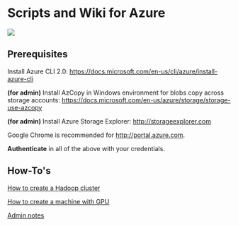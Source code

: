 # Scripts and Wiki for Azure

![](docs/azure_logo.png)

## Prerequisites
Install Azure CLI 2.0:
https://docs.microsoft.com/en-us/cli/azure/install-azure-cli

**(for admin)** Install AzCopy in Windows environment for blobs copy across storage accounts: 
https://docs.microsoft.com/en-us/azure/storage/storage-use-azcopy

**(for admin)** Install Azure Storage Explorer: 
http://storageexplorer.com

Google Chrome is recommended for http://portal.azure.com.

**Authenticate** in all of the above with your credentials.

## How-To's
[How to create a Hadoop cluster](docs/CREATE_CLUSTER.md)

[How to create a machine with GPU](docs/CREATE_GPU.md)

[Admin notes](docs/ADMIN.md)
